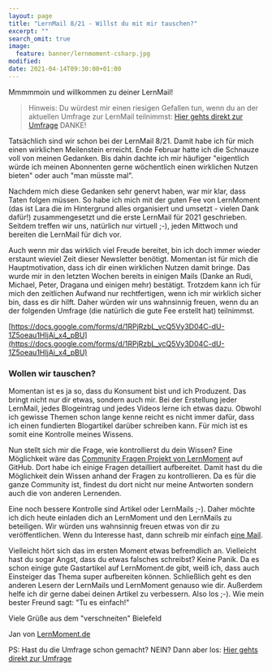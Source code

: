 ```yaml
---
layout: page
title: "LernMail 8/21 - Willst du mit mir tauschen?"
excerpt: ""
search_omit: true
image:
  feature: banner/lernmoment-csharp.jpg
modified:
date: 2021-04-14T09:30:00+01:00
---
```


Mmmmmoin und willkommen zu deiner LernMail!

> Hinweis: Du würdest mir einen riesigen Gefallen tun, wenn du an der aktuellen Umfrage zur LernMail teilnimmst: [Hier gehts direkt zur Umfrage](https://docs.google.com/forms/d/1RPjRzbL_vcQ5Vy3D04C-dU-1Z5oeau1HIjAi_x4_pBU)
> DANKE!

Tatsächlich sind wir schon bei der LernMail 8/21. Damit habe ich für mich einen wirklichen Meilenstein erreicht. Ende Februar hatte ich die Schnauze voll von meinen Gedanken. Bis dahin dachte ich mir häufiger "eigentlich würde ich meinen Abonnenten gerne wöchentlich einen wirklichen Nutzen bieten" oder auch "man müsste mal".

Nachdem mich diese Gedanken sehr genervt haben, war mir klar, dass Taten folgen müssen. So habe ich mich mit der guten Fee von LernMoment (das ist Lara die im Hintergrund alles organisiert und umsetzt - vielen Dank dafür!) zusammengesetzt und die erste LernMail für 2021 geschrieben. Seitdem treffen wir uns, natürlich nur virtuell ;-), jeden Mittwoch und bereiten die LernMail für dich vor.

Auch wenn mir das wirklich viel Freude bereitet, bin ich doch immer wieder erstaunt wieviel Zeit dieser Newsletter benötigt. Momentan ist für mich die Hauptmotivation, dass ich dir einen wirklichen Nutzen damit bringe. Das wurde mir in den letzten Wochen bereits in einigen Mails (Danke an Rudi, Michael, Peter, Dragana und einigen mehr) bestätigt. Trotzdem kann ich für mich den zeitlichen Aufwand nur rechtfertigen, wenn ich mir wirklich sicher bin, dass es dir hilft. Daher würden wir uns wahnsinnig freuen, wenn du an der folgenden Umfrage (die natürlich die gute Fee erstellt hat) teilnimmst.

[https://docs.google.com/forms/d/1RPjRzbL_vcQ5Vy3D04C-dU-1Z5oeau1HIjAi_x4_pBU](https://docs.google.com/forms/d/1RPjRzbL_vcQ5Vy3D04C-dU-1Z5oeau1HIjAi_x4_pBU)

### Wollen wir tauschen?
Momentan ist es ja so, dass du Konsument bist und ich Produzent. Das bringt nicht nur dir etwas, sondern auch mir. Bei der Erstellung jeder LernMail, jedes Blogeintrag und jedes Videos lerne ich etwas dazu. Obwohl ich gewisse Themen schon lange kenne reicht es nicht immer dafür, dass ich einen fundierten Blogartikel darüber schreiben kann. Für mich ist es somit eine Kontrolle meines Wissens.

Nun stellt sich mir die Frage, wie kontrollierst du dein Wissen? Eine Möglichkeit wäre das [Community Fragen Projekt von LernMoment](https://github.com/LernMoment/community-fragen) auf GitHub. Dort habe ich einige Fragen detailliert aufbereitet. Damit hast du die Möglichkeit dein Wissen anhand der Fragen zu kontrollieren. Da es für die ganze Community ist, findest du dort nicht nur meine Antworten sondern auch die von anderen Lernenden.

Eine noch bessere Kontrolle sind Artikel oder LernMails ;-). Daher möchte ich dich heute einladen dich an LernMoment und den LernMails zu beteiligen. Wir würden uns wahnsinnig freuen etwas von dir zu veröffentlichen. Wenn du Interesse hast, dann schreib mir einfach [eine Mail](mailto:jan@lernmoment.de).

Vielleicht hört sich das im ersten Moment etwas befremdlich an. Vielleicht hast du sogar Angst, dass du etwas falsches schreibst? Keine Panik. Da es schon einige gute Gastartikel auf LernMoment.de gibt, weiß ich, dass auch Einsteiger das Thema super aufbereiten können. Schließlich geht es den anderen Lesern der LernMails und LernMoment genauso wie dir. Außerdem helfe ich dir gerne dabei deinen Artikel zu verbessern. Also los ;-). Wie mein bester Freund sagt: "Tu es einfach!"


Viele Grüße aus dem "verschneiten" Bielefeld

Jan von [LernMoment.de](https://www.lernmoment.de)

PS: Hast du die Umfrage schon gemacht? NEIN? Dann aber los: [Hier gehts direkt zur Umfrage](https://docs.google.com/forms/d/1RPjRzbL_vcQ5Vy3D04C-dU-1Z5oeau1HIjAi_x4_pBU)
